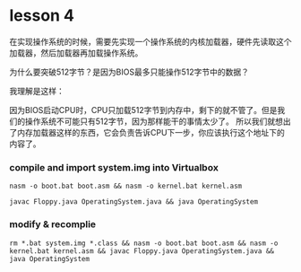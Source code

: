 # lesson 4
在实现操作系统的时候，需要先实现一个操作系统的内核加载器，硬件先读取这个加载器，然后加载器再加载操作系统。

为什么要突破512字节？是因为BIOS最多只能操作512字节中的数据？

我理解是这样：

因为BIOS启动CPU时，CPU只加载512字节到内存中，剩下的就不管了。但是我们的操作系统不可能只有512字节，因为那样能干的事情太少了。
所以我们就想出了内存加载器这样的东西，它会负责告诉CPU下一步，你应该执行这个地址下的内容了。


### compile and import system.img into Virtualbox
```
nasm -o boot.bat boot.asm && nasm -o kernel.bat kernel.asm
```

```
javac Floppy.java OperatingSystem.java && java OperatingSystem
```


### modify & recomplie

```
rm *.bat system.img *.class && nasm -o boot.bat boot.asm && nasm -o kernel.bat kernel.asm && javac Floppy.java OperatingSystem.java && java OperatingSystem
```